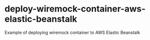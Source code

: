 # deploy-wiremock-container-aws-elastic-beanstalk
Example of deploying wiremock container to AWS Elastic Beanstalk

